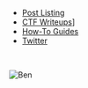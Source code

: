* [Post Listing](https://github.com/berzerk0/gitblog/wiki/Post-Listing)
* [CTF Writeups](https://berzerk0.github.io/GitPage/CTF-Writeups/CTF-index.md)]
* [How-To Guides](https://berzerk0.github.io/GitPage/How-To-Guides/HowTo-index.md)
* [Twitter](https://twitter.com/berzerk0)

<br>

![Ben](https://raw.githubusercontent.com/berzerk0/GitPage/gh-pages/images/avatar.png)
